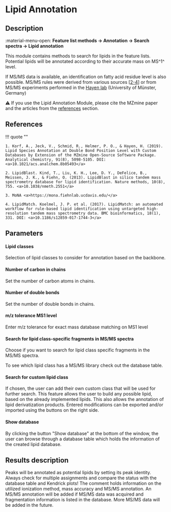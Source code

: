 # **Lipid Annotation**

## **Description**

:material-menu-open: **Feature list methods → Annotation → Search spectra → Lipid annotation**

This module contains methods to search for lipids in the feature lists. Potential lipids will be annotated according to their accurate mass on MS^1^ level. 

If MS/MS data is available, an identification on fatty acid residue level is also possible. MS/MS rules were derived from various sources [[2-4](#references)] or from MS/MS experiments performed in the [Hayen lab](https://www.uni-muenster.de/Chemie.ac/en/hayen/) (University of Münster, Germany)

:warning: If you use the Lipid Annotation Module, please cite the MZmine paper and the articles from the [references](#references) section.

## **References**

!!! quote ""

    1. Korf, A., Jeck, V., Schmid, R., Helmer, P. O., & Hayen, H. (2019). Lipid Species Annotation at Double Bond Position Level with Custom Databases by Extension of the MZmine Open-Source Software Package. Analytical chemistry, 91(8), 5098-5105. DOI: <a>10.1021/acs.analchem.8b05493</a>

    2. LipidBlast. Kind, T., Liu, K. H., Lee, D. Y., DeFelice, B., Meissen, J. K., & Fiehn, O. (2013). LipidBlast in silico tandem mass spectrometry database for lipid identification. Nature methods, 10(8), 755. <a>10.1038/nmeth.2551</a>

    3. MoNA <a>https://mona.fiehnlab.ucdavis.edu/</a>

    4. LipidMatch. Koelmel, J. P. et al. (2017). LipidMatch: an automated workflow for rule-based lipid identification using untargeted high-resolution tandem mass spectrometry data. BMC bioinformatics, 18(1), 331. DOI: <a>10.1186/s12859-017-1744-3</a>

## **Parameters**

#### **Lipid classes**

Selection of lipid classes to consider for annotation based on the backbone.

#### **Number of carbon in chains**

Set the number of carbon atoms in chains.

#### **Number of double bonds**

Set the number of double bonds in chains.

#### **m/z tolerance MS1 level**

Enter m/z tolerance for exact mass database matching on MS1 level

#### **Search for lipid class-specific fragments in MS/MS spectra**

Choose if you want to search for lipid class specific fragments in the MS/MS spectra. 

To see which lipid class has a MS/MS library check out the database table.

#### **Search for custom lipid class**

If chosen, the user can add their own custom class that will be used for further search. This feature allows the user to build any possible lipid, based on the already implemented lipids. This also allows the annotation of lipid derivatization products. Entered modifications can be exported and/or imported using the buttons on the right side.

#### **Show database**

By clicking the button "Show database" at the bottom of the window, the user can browse through a database table which holds the information of the created lipid database.

[//]: # (TODO Leave commented until bug is fixed)
[//]: # (All lipids are displayed in two Kendrick mass plots &#40;KMD CH2 left, KMD H right&#41;. Lipids that interfere in the selcted m/z window are marked yellow, isobaric lipids are marked red. The others are displayed green.)

[//]: # (TODO Add the plots)


## **Results description**

Peaks will be annotated as potential lipids by setting its peak identity. Always check for multiple assignments and compare the status with the database table and Kendrick plots! The comment holds information on the utilized ionization method, mass accuracy and MS/MS annotation. An MS/MS annotation will be added if MS/MS data was acquired and fragmentation information is listed in the database. More MS/MS data will be added in the future.